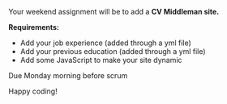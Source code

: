 Your weekend assignment will be to add a **CV Middleman site.**

**Requirements:**

- Add your job experience (added through a yml file)
- Add your previous education (added through a yml file)
- Add some JavaScript to make your site dynamic

Due Monday morning before scrum

Happy coding!
